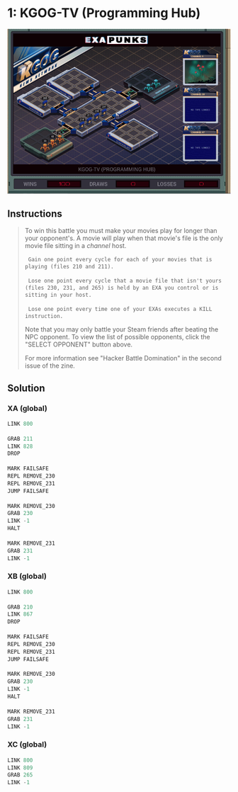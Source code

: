 # 1: KGOG-TV (Programming Hub)

<div align="center"><img src="EXAPUNKS - KGOG-TV (2022-12-05-19-22-41).gif" /></div>

## Instructions
> To win this battle you must make your movies play for longer than your opponent's. A movie will play when that movie's file is the only movie file sitting in a *channel* host.
> 
>      Gain one point every cycle for each of your movies that is playing (files 210 and 211).
> 
>      Lose one point every cycle that a movie file that isn't yours (files 230, 231, and 265) is held by an EXA you control or is sitting in your host.
> 
>      Lose one point every time one of your EXAs executes a KILL instruction.
> 
> Note that you may only battle your Steam friends after beating the NPC opponent. To view the list of possible opponents, click the "SELECT OPPONENT" button above.
> 
> For more information see "Hacker Battle Domination" in the second issue of the zine.

## Solution

### XA (global)
```asm
LINK 800

GRAB 211
LINK 828
DROP

MARK FAILSAFE
REPL REMOVE_230
REPL REMOVE_231
JUMP FAILSAFE

MARK REMOVE_230
GRAB 230
LINK -1
HALT

MARK REMOVE_231
GRAB 231
LINK -1
```

### XB (global)
```asm
LINK 800

GRAB 210
LINK 867
DROP

MARK FAILSAFE
REPL REMOVE_230
REPL REMOVE_231
JUMP FAILSAFE

MARK REMOVE_230
GRAB 230
LINK -1
HALT

MARK REMOVE_231
GRAB 231
LINK -1
```

### XC (global)
```asm
LINK 800
LINK 809
GRAB 265
LINK -1
```

